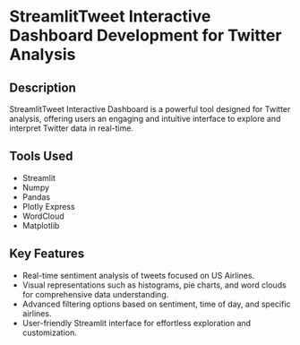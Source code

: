 # StreamlitTweet Interactive Dashboard Development for Twitter Analysis 

## Description
StreamlitTweet Interactive Dashboard is a powerful tool designed for Twitter analysis, offering users an engaging and intuitive interface to explore and interpret Twitter data in real-time. 

## Tools Used
- Streamlit
- Numpy
- Pandas
- Plotly Express
- WordCloud
- Matplotlib
  
## Key Features
- Real-time sentiment analysis of tweets focused on US Airlines.
- Visual representations such as histograms, pie charts, and word clouds for comprehensive data understanding.
- Advanced filtering options based on sentiment, time of day, and specific airlines.
- User-friendly Streamlit interface for effortless exploration and customization.
